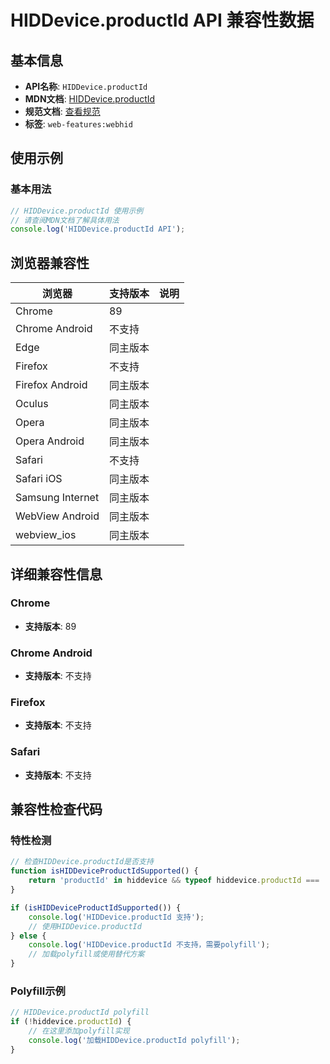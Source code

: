 # HIDDevice.productId API 兼容性数据

## 基本信息

- **API名称**: `HIDDevice.productId`
- **MDN文档**: [HIDDevice.productId](https://developer.mozilla.org/docs/Web/API/HIDDevice/productId)
- **规范文档**: [查看规范](https://wicg.github.io/webhid/#dom-hiddevice-productid)
- **标签**: `web-features:webhid`

## 使用示例

### 基本用法

```javascript
// HIDDevice.productId 使用示例
// 请查阅MDN文档了解具体用法
console.log('HIDDevice.productId API');
```

## 浏览器兼容性

| 浏览器 | 支持版本 | 说明 |
|--------|----------|------|
| Chrome | 89 |  |
| Chrome Android | 不支持 |  |
| Edge | 同主版本 |  |
| Firefox | 不支持 |  |
| Firefox Android | 同主版本 |  |
| Oculus | 同主版本 |  |
| Opera | 同主版本 |  |
| Opera Android | 同主版本 |  |
| Safari | 不支持 |  |
| Safari iOS | 同主版本 |  |
| Samsung Internet | 同主版本 |  |
| WebView Android | 同主版本 |  |
| webview_ios | 同主版本 |  |

## 详细兼容性信息

### Chrome

- **支持版本**: 89

### Chrome Android

- **支持版本**: 不支持

### Firefox

- **支持版本**: 不支持

### Safari

- **支持版本**: 不支持

## 兼容性检查代码

### 特性检测

```javascript
// 检查HIDDevice.productId是否支持
function isHIDDeviceProductIdSupported() {
    return 'productId' in hiddevice && typeof hiddevice.productId === 'function';
}

if (isHIDDeviceProductIdSupported()) {
    console.log('HIDDevice.productId 支持');
    // 使用HIDDevice.productId
} else {
    console.log('HIDDevice.productId 不支持，需要polyfill');
    // 加载polyfill或使用替代方案
}
```

### Polyfill示例

```javascript
// HIDDevice.productId polyfill
if (!hiddevice.productId) {
    // 在这里添加polyfill实现
    console.log('加载HIDDevice.productId polyfill');
}
```

